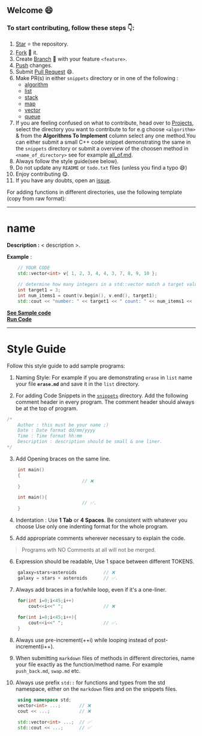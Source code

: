 
## Welcome :smile:
### To start contributing, follow these steps :point_down::

1. [Star](https://help.github.com/en/articles/about-stars) :star: the repository.
2. [Fork](https://help.github.com/en/articles/fork-a-repo) :fork_and_knife: it.
3. Create [Branch](https://help.github.com/en/articles/about-branches) :herb: with your feature `<feature>`.
4. [Push](https://help.github.com/en/articles/pushing-to-a-remote) changes.
5. Submit [Pull Request](https://help.github.com/en/articles/about-pull-requests) :smile:.
6. Make PR(s) in either `snippets` directory or in one of the following :
   - [algorithm](https://github.com/Bhupesh-V/30-seconds-of-cpp/tree/master/algorithm)
   - [list](https://github.com/Bhupesh-V/30-seconds-of-cpp/tree/master/list)
   - [stack](https://github.com/Bhupesh-V/30-seconds-of-cpp/tree/master/stack)
   - [map](https://github.com/Bhupesh-V/30-seconds-of-cpp/tree/master/map)
   - [vector](https://github.com/Bhupesh-V/30-seconds-of-cpp/tree/master/vector)
   - [queue](https://github.com/Bhupesh-V/30-seconds-of-cpp/tree/master/queue)
7. If you are feeling confused on what to contribute, head over to [Projects](https://github.com/Bhupesh-V/30-seconds-of-cpp/projects), select the directory you want to contribute to for e.g choose `<algorithm>` & from the **Algorithms To Implement** column select any one method.You can either submit a small C++ code snippet demonstrating the same in the `snippets` directory or submit a overview of the choosen method in `<name_of_directory>` see for example [all_of.md](https://github.com/Bhupesh-V/30-seconds-of-cpp/blob/master/algorithm/all_of.md).
8. Always follow the style guide(see below).
9. Do not update any `README` or `todo.txt` files (unless you find a typo :sweat_smile:)
9. Enjoy contributing :yum:.
10. If you have any doubts, open an [issue](https://github.com/Bhupesh-V/30-seconds-of-cpp/issues/new). 

For adding functions in different directories, use the following template (copy from raw format): 


---
# name

**Description :**  < description >.
  
**Example** :

```cpp
    // YOUR CODE
    std::vector<int> v{ 1, 2, 3, 4, 4, 3, 7, 8, 9, 10 };
 
    // determine how many integers in a std::vector match a target value.
    int target1 = 3;
    int num_items1 = count(v.begin(), v.end(), target1);
    std::cout << "number: " << target1 << " count: " << num_items1 << '\n';
```
**[See Sample code](snippets/vector/example.cpp)**<br>
**[Run Code](https://rextester.com/ABC)**

---

# Style Guide
Follow this style guide to add sample programs:

1. Naming Style: 
   For example if you are demonstrating `erase` in `list` name your file **`erase.md`** and save it in the `list` directory.

2. For adding Code Snippets in the [`snippets`](https://github.com/Bhupesh-V/30-Seconds-of-cpp/snippets/) directory.
   Add the following comment header in every program. The comment header should always be at the top of program.
```cpp
/*
    Author : this must be your name ;)
    Date : Date format dd/mm/yyyy
    Time : Time format hh:mm
    Description : description should be small & one liner.
*/
```
 

3. Add Opening braces on the same line.
```cpp
    int main()
    {
                            // ❌
    }

    int main(){
                            // ✅.
    }
```

4. Indentation : 
    Use **1 Tab** or **4 Spaces**. Be consistent with whatever you choose
    Use only one indenting format for the whole program.

5. Add appropriate comments wherever necessary to explain the code.
> Programs wth NO Comments at all will not be merged.

6. Expression should be readable, Use 1 space between different TOKENS.
```cpp 
    galaxy=stars+asteroids          // ❌
    galaxy = stars + asteroids      // ✅.
```

7. Always add braces in a for/while loop, even if it's a one-liner.
```cpp    
    for(int i=0;i<45;i++)
        cout<<i<<" ";               // ❌
    
    for(int i=0;i<45;i++){
        cout<<i<<" ";               // ✅.
    }
```
8. Always use pre-increment(++i) while looping instead of post-increment(i++).

9. When submitting `markdown` files of methods in different directories, name your file exactly as the function/method name. For example `push_back.md`, `swap.md` etc.

10. Always use prefix ```std::``` for functions and types from the std namespace, either on the `markdown` files and on the snippets files.
```cpp 
    using namespace std; 
    vector<int> ...;       // ❌
    cout << ...;           // ❌

    std::vector<int> ...;  // ✅
    std::cout << ...;      // ✅
```

